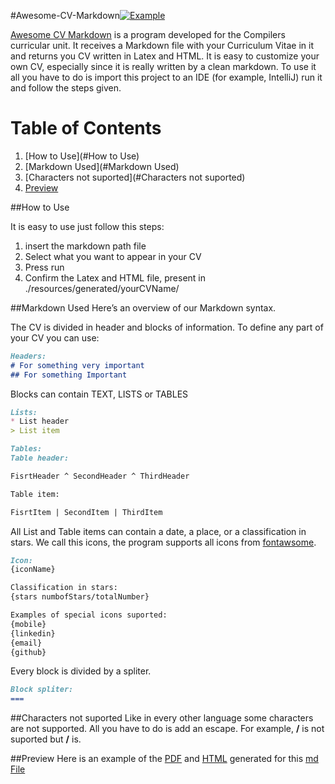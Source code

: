 #Awesome-CV-Markdown[![Example](https://img.shields.io/badge/example-pdf-green.svg)]()

[Awesome CV Markdown](https://github.com/posquit0/Awesome-CV) is a program developed for the Compilers curricular unit. It receives a Markdown file with your Curriculum Vitae in it 
and returns you CV written in Latex and HTML. It is easy to customize your own CV, especially since it is really written by a clean markdown.
To use it all you have to do is import this project to an IDE (for example, IntelliJ) run it and follow the steps given.


# Table of Contents
1. [How to Use](#How to Use)
2. [Markdown Used](#Markdown Used)
3. [Characters not suported](#Characters not suported)
4. [Preview](#Preview)

##How to Use

It is easy to use just follow this steps:
 
1. insert the markdown path file
2. Select what you want to appear in your CV
3. Press run
4. Confirm the Latex and HTML file, present in ./resources/generated/yourCVName/ 

##Markdown Used
Here’s an overview of our Markdown syntax.

The CV is divided in header and blocks of information. To define any part of your CV you can use:


```Markdown 
Headers:
# For something very important 
## For something Important 
```
Blocks can contain TEXT, LISTS or TABLES

```Markdown 
Lists:
* List header
> List item
```

```Markdown 
Tables:
Table header:

FisrtHeader ^ SecondHeader ^ ThirdHeader

Table item:

FisrtItem | SecondItem | ThirdItem

```

All List and Table items can contain a date, a place, or a classification in stars. We call this icons, the program supports all icons from [fontawsome](http://fontawesome.io/?utm_source=hackernewsletter).

```Markdown 
Icon:
{iconName}

Classification in stars:
{stars numbofStars/totalNumber}

Examples of special icons suported:
{mobile}
{linkedin}
{email}
{github}
```
Every block is divided by a spliter.

```Markdown 
Block spliter:
===
```
##Characters not suported
Like in every other language some characters are not supported. All you have to do is add an escape. For example, **/** is not suported but **\/** is.

##Preview
Here is an example of the [PDF](resources/generated/cv.pdf) and [HTML](resources/generated/cv.html) generated for this [md File](resources/mdFiles/cv.md)

